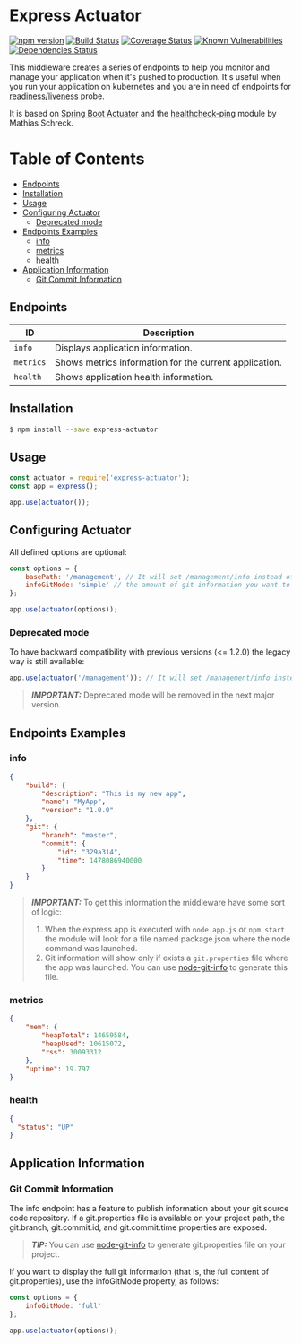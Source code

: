 # Express Actuator

[![npm version](https://img.shields.io/npm/v/express-actuator.svg?style=flat)](https://badge.fury.io/js/express-actuator)
[![Build Status](https://travis-ci.org/rcruzper/express-actuator.svg?branch=master)](https://travis-ci.org/rcruzper/express-actuator)
[![Coverage Status](https://coveralls.io/repos/github/rcruzper/express-actuator/badge.svg?branch=master)](https://coveralls.io/github/rcruzper/express-actuator?branch=master)
[![Known Vulnerabilities](https://snyk.io/test/npm/express-actuator/badge.svg)](https://snyk.io/test/npm/express-actuator)
[![Dependencies Status](https://david-dm.org/rcruzper/express-actuator.svg)](https://david-dm.org/rcruzper/express-actuator)

This middleware creates a series of endpoints to help you monitor and manage your application when it's pushed to production. It's useful when you run your application on kubernetes and you are in need of endpoints for [readiness/liveness](https://kubernetes.io/docs/tasks/configure-pod-container/configure-liveness-readiness-probes/) probe.

It is based on [Spring Boot Actuator](http://docs.spring.io/spring-boot/docs/current-SNAPSHOT/reference/htmlsingle/#production-ready) and the [healthcheck-ping](https://github.com/holidaycheck/healthcheck-ping) module by Mathias Schreck.

Table of Contents
=================

<!-- toc -->

- [Endpoints](#endpoints)
- [Installation](#installation)
- [Usage](#usage)
- [Configuring Actuator](#configuring-actuator)
  * [Deprecated mode](#deprecated-mode)
- [Endpoints Examples](#endpoints-examples)
  * [info](#info)
  * [metrics](#metrics)
  * [health](#health)
- [Application Information](#application-information)
  * [Git Commit Information](#git-commit-information)

<!-- tocstop -->

## Endpoints

ID | Description
--- | ---
`info` | Displays application information.
`metrics` | Shows metrics information for the current application.
`health` | Shows application health information.

## Installation

```bash
$ npm install --save express-actuator
```

## Usage

```js
const actuator = require('express-actuator');
const app = express();

app.use(actuator());
```

## Configuring Actuator
All defined options are optional:

```js
const options = {
    basePath: '/management', // It will set /management/info instead of /info
    infoGitMode: 'simple' // the amount of git information you want to expose, 'simple' or 'full'
};

app.use(actuator(options));
```

### Deprecated mode
To have backward compatibility with previous versions (<= 1.2.0) the legacy way is still available:

```js
app.use(actuator('/management')); // It will set /management/info instead of /info
```

> **_IMPORTANT:_** Deprecated mode will be removed in the next major version.

## Endpoints Examples
### info
```json
{
    "build": {
        "description": "This is my new app",
        "name": "MyApp",
        "version": "1.0.0"
    },
    "git": {
        "branch": "master",
        "commit": {
            "id": "329a314",
            "time": 1478086940000
        }
    }    
}
```
> **_IMPORTANT:_** To get this information the middleware have some sort of logic:
>1. When the express app is executed with ```node app.js``` or ```npm start``` the module will look for a file named package.json where the node command was launched.
>2. Git information will show only if exists a ```git.properties``` file where the app was launched. You can use [node-git-info](https://www.npmjs.com/package/node-git-info) to generate this file.

### metrics
```json
{
    "mem": {
        "heapTotal": 14659584,
        "heapUsed": 10615072,
        "rss": 30093312
    },
    "uptime": 19.797
}
```

### health
```json
{
  "status": "UP"
}
```

## Application Information
### Git Commit Information
The info endpoint has a feature to publish information about your git source code repository. If a git.properties file is available on your project path, the git.branch, git.commit.id, and git.commit.time properties are exposed.

> **_TIP:_** You can use [node-git-info](https://www.npmjs.com/package/node-git-info) to generate git.properties file on your project.

If you want to display the full git information (that is, the full content of git.properties), use the infoGitMode property, as follows:

```js
const options = {
    infoGitMode: 'full'
};

app.use(actuator(options));
```
